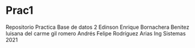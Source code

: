 # Prac1
Repositorio Practica Base de datos 2
Edinson Enrique Bornachera Benitez
luisana del carme gil romero
Andrés Felipe Rodríguez Arias
Ing Sistemas
2021
